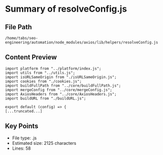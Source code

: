 # Summary of resolveConfig.js
  
## File Path
`/home/tabs/seo-engineering/automation/node_modules/axios/lib/helpers/resolveConfig.js`

## Content Preview
```
import platform from "../platform/index.js";
import utils from "../utils.js";
import isURLSameOrigin from "./isURLSameOrigin.js";
import cookies from "./cookies.js";
import buildFullPath from "../core/buildFullPath.js";
import mergeConfig from "../core/mergeConfig.js";
import AxiosHeaders from "../core/AxiosHeaders.js";
import buildURL from "./buildURL.js";

export default (config) => {
[...truncated...]
```

## Key Points
- File type: .js
- Estimated size: 2125 characters
- Lines: 58
